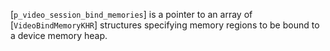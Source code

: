 [`p_video_session_bind_memories`] is a pointer to an array of
[`VideoBindMemoryKHR`] structures specifying memory regions to be
bound to a device memory heap.